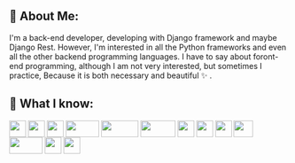 ## 🌴 About Me:
I'm a back-end developer, developing with Django framework and maybe Django Rest. However, I'm interested in all the Python frameworks and even all the other backend programming languages. I have to say about foront-end programming, although I am not very interested, but sometimes I practice, Because it is both necessary and beautiful ✨  . 
## 🌴 What I know:
<span><img src="https://user-images.githubusercontent.com/46049723/132345989-090ca28d-c4a6-453c-b71f-ffe3f6d96fee.png" width=30 height=30 align=center></span>
<img src="https://user-images.githubusercontent.com/46049723/132349020-3323c299-bf19-4420-be5e-15e62c7df4b4.png" width=30 height=30 align=center>
<img src="https://user-images.githubusercontent.com/46049723/132345931-c43bc113-314e-4e5f-8172-fc72c08ab460.png" width=30 height=30 align=center>
<img src="https://user-images.githubusercontent.com/46049723/132345952-e81eed0c-9b07-40ad-8cc9-8204969404df.jpg" width=60 height=30 align=center>
<img src="https://user-images.githubusercontent.com/46049723/132345962-a5dd4d2e-de4a-437f-aede-358b58bc5dc9.png" width=67 height=30 align=center>
<img src="https://user-images.githubusercontent.com/46049723/132345967-9c6b6f40-140a-40f5-9771-b1e5e785f7df.png" width=63 height=30 align=center>
<img src="https://user-images.githubusercontent.com/46049723/132345970-a4900d52-c86e-4425-a826-94c82c925992.png" width=30 height=30 align=center>
<img src="https://user-images.githubusercontent.com/46049723/132345998-d32b5c31-dd5f-452e-b711-e73b64523eb9.jpg" width=30 height=30 align=center>
<img src="https://user-images.githubusercontent.com/46049723/132348469-4406576c-95ac-4935-8a45-5a3d61136c2d.png" width=30 height=30 align=center>
<img src="https://user-images.githubusercontent.com/46049723/132346009-3d830260-587f-49aa-b78f-1ce1f4348cbb.jpg" width=35 height=30 align=center>
<img src="https://user-images.githubusercontent.com/46049723/132346014-bbc287d8-fd5c-43a2-ac45-673c90517f57.png" width=60 height=30 align=center>
<img src="https://user-images.githubusercontent.com/46049723/132346022-87e23fbc-3699-497a-b30e-41f7d7c341d2.png" width=30 height=30 align=center>
<img src="https://user-images.githubusercontent.com/46049723/132346027-277bca24-bf03-494b-bb65-b13a618413c1.jpg" width=30 height=30 align=center>
